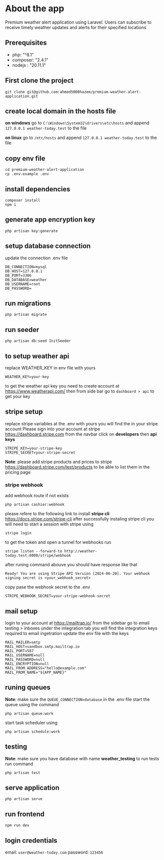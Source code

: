 # About the app

Premium weather alert application using Laravel. Users can subscribe to receive timely weather updates and alerts for their specified locations

## Prerequisites

-   php: "^8.1"
-   composer: "2.4.1"
-   nodejs : "20.11.1"

## First clone the project

`git clone git@github.com:ahmed5000hazem/premium-weather-alert-application.git`

## create local domain in the hosts file

**on windows** go to `C:\Windows\System32\drivers\etc\hosts`
and append `127.0.0.1 weather-today.test` to the file

**on linux** go to `/etc/hosts`
and append `127.0.0.1 weather-today.test` to the file

## copy env file

```
cd premium-weather-alert-application
cp .env.example .env
```

## install dependencies

```
composer install
npm i
```

## generate app encryption key

```
php artisan key:generate
```

## setup database connection

update the connection .env file

```
DB_CONNECTION=mysql
DB_HOST=127.0.0.1
DB_PORT=3306
DB_DATABASE=weather
DB_USERNAME=root
DB_PASSWORD=
```

## run migrations

```
php artisan migrate
```

## run seeder

```
php artisan db:seed InitSeeder
```

## to setup weather api

replace WEATHER_KEY in env file with yours

```
WEATHER_KEY=your-key
```

to get the weather api key you need to create account at https://www.weatherapi.com/
then from side bar go to `dashboard > api` to get your key

## stripe setup

replace stripe variables at the .env with yours you will find the in your stripe account
Please sign into your account at stripe https://dashboard.stripe.com
from the navbar click on **developers** then **api keys**

```
STRIPE_KEY=your-stripe-key
STRIPE_SECRET=your-stripe-secret
```

**Note**: please add stripe products and prices to stripe https://dashboard.stripe.com/test/products to be able to list them in the pricing page

### stripe webhook

add webhook route if not exists

```
php artisan cashier:webhook
```

please refere to the following link to install **stripe cli** https://docs.stripe.com/stripe-cli
after successfully instaling stripe cli
you will need to start a session with stripe using

```
stripe login
```

to get the token and open a tunnel for webhooks run

```
stripe listen --forward-to http://weather-today.test:8000/stripe/webhook
```

after runing command abouve you should have response like that

```
Ready! You are using Stripe API Version [2024-06-20]. Your webhook signing secret is <your_webhook_secret>
```

copy pase the webhook secret to the .env

```
STRIPE_WEBHOOK_SECRET=your-stripe-webhook-secret
```

## mail setup

login to your account at https://mailtrap.io/
from the sidebar go to email testing > inboxes
under the integration tab you will find the integration keys required to email ingetration
update the env file with the keys

```
MAIL_MAILER=smtp
MAIL_HOST=sandbox.smtp.mailtrap.io
MAIL_PORT=587
MAIL_USERNAME=null
MAIL_PASSWORD=null
MAIL_ENCRYPTION=null
MAIL_FROM_ADDRESS="hello@example.com"
MAIL_FROM_NAME="${APP_NAME}"
```

## runing queues

**Note**: make sure the `QUEUE_CONNECTION=database` in the .env file
start the queue using the command

```
php artisan queue:work
```

start task scheduler using

```
php artisan schedule:work
```

## testing

**Note**: make sure you have database with name **weather_testing**
to run tests run command

```
php artisan test
```

## serve application

```
php artisan serve
```

## run frontend

```
npm run dev
```

## login credentials

email: `user@weather-today.com`
password: `123456`
